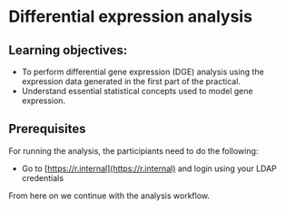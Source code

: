 # Differential expression analysis

## Learning objectives:

* To perform differential gene expression (DGE) analysis using the expression data generated in the first part of the practical.
* Understand essential statistical concepts used to model gene expression.

## Prerequisites

For running the analysis, the participiants need to do the following:

* Go to [https://r.internal](https://r.internal) and login using your LDAP credentials 

<!--* Set the working directory to: ```setwd("/beegfs/pub/hbigs_course_2022/part1_RNAseq/dge/")```
* Add the libPath: ```.libPaths <- .libPaths( c( .libPaths(), "/biosw/hbigs_course_2022_eg/1.0.0/rlibs") )```
* Check if the added libPath is present in the list: ```.libPaths()```
* Open *dge_analysis.R* script.-->

From here on we continue with the analysis workflow.
